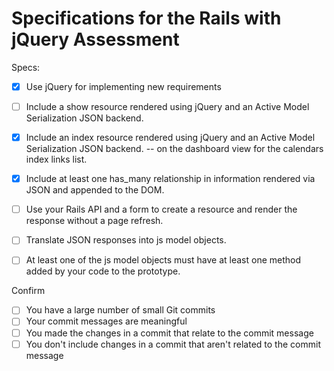 # Specifications for the Rails with jQuery Assessment

Specs:
- [x] Use jQuery for implementing new requirements
- [ ] Include a show resource rendered using jQuery and an Active Model Serialization JSON backend.

- [x] Include an index resource rendered using jQuery and an Active Model Serialization JSON backend. -- on the dashboard view for the calendars index links list.

- [x] Include at least one has_many relationship in information rendered via JSON and appended to the DOM.
- [ ] Use your Rails API and a form to create a resource and render the response without a page refresh.
- [ ] Translate JSON responses into js model objects.
- [ ] At least one of the js model objects must have at least one method added by your code to the prototype.

Confirm
- [ ] You have a large number of small Git commits
- [ ] Your commit messages are meaningful
- [ ] You made the changes in a commit that relate to the commit message
- [ ] You don't include changes in a commit that aren't related to the commit message
